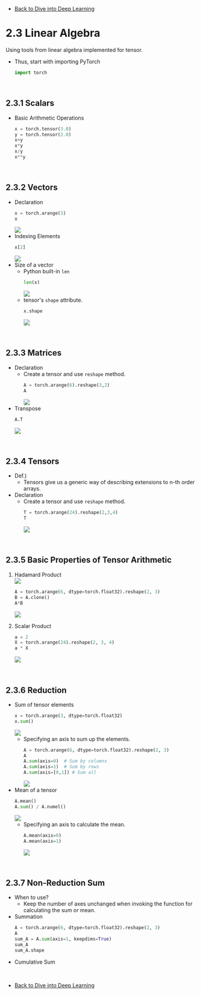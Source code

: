 * [Back to Dive into Deep Learning](../../main.md)

# 2.3 Linear Algebra
Using tools from linear algebra implemented for tensor.
- Thus, start with importing PyTorch
    ```python
    import torch
    ```

<br>

## 2.3.1 Scalars
- Basic Arithmetic Operations
    ```python
    x = torch.tensor(3.0)
    y = torch.tensor(2.0)
    x+y
    x*y
    x/y
    x**y
    ```

<br>

## 2.3.2 Vectors
- Declaration
    ```python
    x = torch.arange(3)
    x
    ```
    ![](images/001.png)
- Indexing Elements
  ```python
  x[2]
  ```
  ![](images/002.png)
- Size of a vector
  - Python built-in ```len```
    ```python    
    len(x)
    ```
    ![](images/003.png)
  - tensor's ```shape``` attribute.
    ```python    
    x.shape
    ```
    ![](images/004.png)

<br>

## 2.3.3 Matrices
- Declaration
  - Create a tensor and use ```reshape``` method.
    ```python
    A = torch.arange(6).reshape(3,2)
    A
    ```
    ![](images/005.png)
- Transpose
  ```python
  A.T
  ```
  ![](images/006.png)

<br>

## 2.3.4 Tensors
- Def.)
  - Tensors give us a generic way of describing extensions to n-th order arrays.
- Declaration
  - Create a tensor and use ```reshape``` method.
    ```python
    T = torch.arange(24).reshape(2,3,4)
    T
    ```
    ![](images/007.png)

<br>

## 2.3.5 Basic Properties of Tensor Arithmetic
1. Hadamard Product   
   ![](images/008.png)
   ```python
   A = torch.arange(6, dtype=torch.float32).reshape(2, 3)
   B = A.clone()
   A*B
   ```
    ![](images/009.png)

2. Scalar Product
   ```python
   a = 2
   X = torch.arange(24).reshape(2, 3, 4)
   a * X
   ```
   ![](images/010.png)

<br>

## 2.3.6 Reduction
- Sum of tensor elements
  ```python
  x = torch.arange(3, dtype=torch.float32)
  x.sum()
  ```
  ![](images/011.png)
   - Specifying an axis to sum up the elements.
     ```python
     A = torch.arange(6, dtype=torch.float32).reshape(2, 3)
     A
     A.sum(axis=0)  # Sum by columns
     A.sum(axis=1)  # Sum by rows
     A.sum(axis=[0,1]) # Sum all
     ```
     ![](images/012.png)
- Mean of a tensor
  ```python
  A.mean()
  A.sum() / A.numel()
  ```
  ![](images/013.png)
  - Specifying an axis to calculate the mean.
    ```python
    A.mean(axis=0)
    A.mean(axis=1)
    ```
    ![](images/014.png)

<br>

## 2.3.7 Non-Reduction Sum
- When to use?
  - Keep the number of axes unchanged when invoking the function for calculating the sum or mean.
- Summation
  ```python
  A = torch.arange(6, dtype=torch.float32).reshape(2, 3)
  A
  sum_A = A.sum(axis=1, keepdims=True)
  sum_A
  sum_A.shape
  ```
- Cumulative Sum





<br>

* [Back to Dive into Deep Learning](../../main.md)